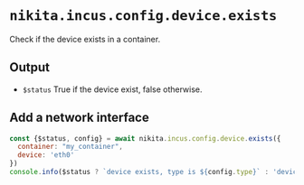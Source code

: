 
# `nikita.incus.config.device.exists`

Check if the device exists in a container.

## Output

* `$status`
  True if the device exist, false otherwise.

## Add a network interface

```js
const {$status, config} = await nikita.incus.config.device.exists({
  container: "my_container",
  device: 'eth0'
})
console.info($status ? `device exists, type is ${config.type}` : 'device missing')
```
